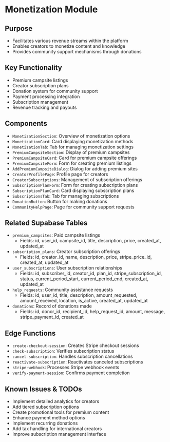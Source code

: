 
# Monetization Module

## Purpose
- Facilitates various revenue streams within the platform
- Enables creators to monetize content and knowledge
- Provides community support mechanisms through donations

## Key Functionality
- Premium campsite listings
- Creator subscription plans
- Donation system for community support
- Payment processing integration
- Subscription management
- Revenue tracking and payouts

## Components
- `MonetizationSection`: Overview of monetization options
- `MonetizationCard`: Card displaying monetization methods
- `MonetizationTab`: Tab for managing monetization settings
- `PremiumCampsiteSection`: Display of premium campsites
- `PremiumCampsiteCard`: Card for premium campsite offerings
- `PremiumCampsiteForm`: Form for creating premium listings
- `AddPremiumCampsiteDialog`: Dialog for adding premium sites
- `CreatorProfilePage`: Profile page for creators
- `CreatorSubscriptions`: Management of subscription offerings
- `SubscriptionPlanForm`: Form for creating subscription plans
- `SubscriptionPlanCard`: Card displaying subscription plans
- `SubscriptionsTab`: Tab for managing subscriptions
- `DonationButton`: Button for making donations
- `CommunityHelpPage`: Page for community support requests

## Related Supabase Tables
- `premium_campsites`: Paid campsite listings
  - Fields: id, user_id, campsite_id, title, description, price, created_at, updated_at
- `subscription_plans`: Creator subscription offerings
  - Fields: id, creator_id, name, description, price, stripe_price_id, created_at, updated_at
- `user_subscriptions`: User subscription relationships
  - Fields: id, subscriber_id, creator_id, plan_id, stripe_subscription_id, status, current_period_start, current_period_end, created_at, updated_at
- `help_requests`: Community assistance requests
  - Fields: id, user_id, title, description, amount_requested, amount_received, location, is_active, created_at, updated_at
- `donations`: Record of donations made
  - Fields: id, donor_id, recipient_id, help_request_id, amount, message, stripe_payment_id, created_at

## Edge Functions
- `create-checkout-session`: Creates Stripe checkout sessions
- `check-subscription`: Verifies subscription status
- `cancel-subscription`: Handles subscription cancellations
- `reactivate-subscription`: Reactivates canceled subscriptions
- `stripe-webhook`: Processes Stripe webhook events
- `verify-payment-session`: Confirms payment completion

## Known Issues & TODOs
- Implement detailed analytics for creators
- Add tiered subscription options
- Create promotional tools for premium content
- Enhance payment method options
- Implement recurring donations
- Add tax handling for international creators
- Improve subscription management interface
